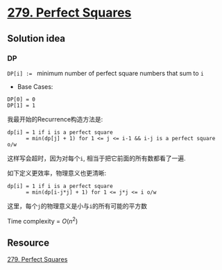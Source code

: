 # [279. Perfect Squares](https://leetcode.com/problems/perfect-squares/)

## Solution idea

### DP

`DP[i] := ` minimum number of perfect square numbers that sum to `i`

* Base Cases:
```
DP[0] = 0
DP[1] = 1 
```

我最开始的Recurrence构造方法是:
```
dp[i] = 1 if i is a perfect square
      = min(dp[j] + 1) for 1 <= j <= i-1 && i-j is a perfect square o/w
```
这样写会超时，因为对每个`i`, 相当于把它前面的所有数都看了一遍.

如下定义更效率，物理意义也更清晰:
```
dp[i] = 1 if i is a perfect square
      = min(dp[i-j*j] + 1) for 1 <= j*j <= i o/w
```
这里，每个`j`的物理意义是小与`i`的所有可能的平方数


Time complexity = $O(n^2)$

## Resource
[279. Perfect Squares](https://leetcode.com/problems/perfect-squares/)

